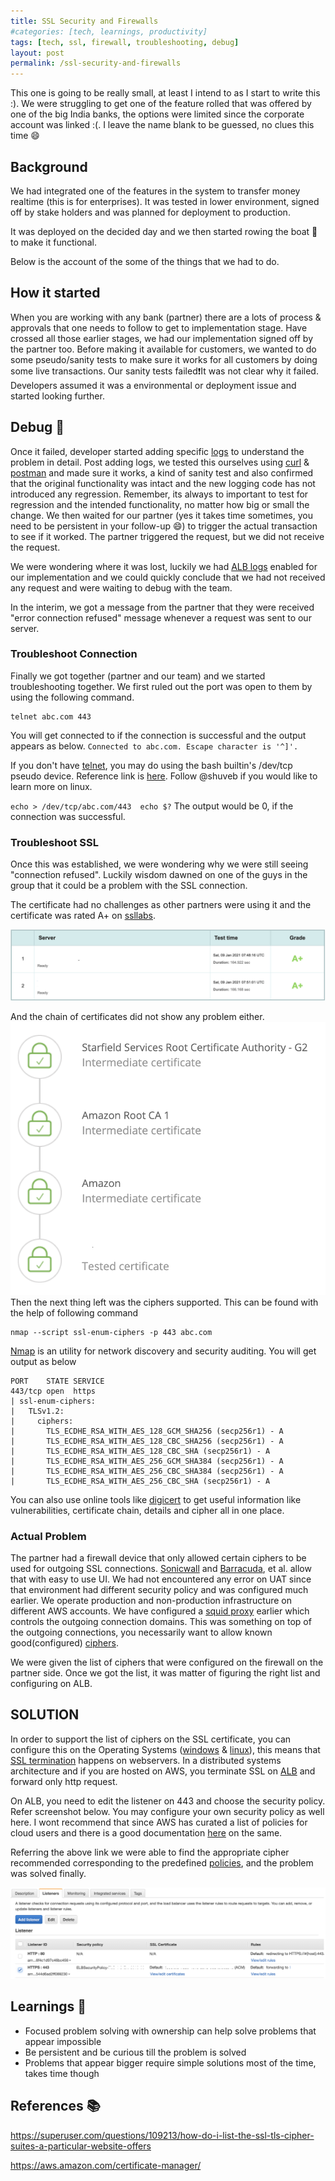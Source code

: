 ```yaml
---
title: SSL Security and Firewalls 
#categories: [tech, learnings, productivity]
tags: [tech, ssl, firewall, troubleshooting, debug]
layout: post
permalink: /ssl-security-and-firewalls
---
```



This one is going to be really small, at least I intend to as I start to write this :). We were struggling to get one of the feature rolled that was offered by one of the big India banks, the options were limited since the corporate account was linked :(. I leave the name blank to be guessed, no clues this time 😄



## Background

We had integrated one of the features in the system to transfer money realtime (this is for enterprises). It was tested in lower environment, signed off by stake holders and was planned for deployment to production.

It was deployed on the decided day and we then started rowing the boat 🚣 to make it functional.

Below is the account of the some of the things that we had to do.


## How it started  


When you are working with any bank (partner) there are a lots of process & approvals that one needs to follow to get to implementation stage. Have crossed all those earlier stages, we had our implementation signed off by the partner too. Before making it available for customers, we wanted to do some pseudo/sanity tests to make sure it works for all customers by doing some live transactions. Our sanity tests failed❗It was not clear why it failed. Developers assumed it was a environmental or deployment issue and started looking further.

## Debug 🐛

Once it failed, developer started adding specific [logs](https://www.xplg.com/application-logs-what-how) to understand the problem in detail. Post adding logs, we tested this ourselves using [curl](https://curl.se/) & [postman](https://www.postman.com/downloads/) and made sure it works, a kind of sanity test and also confirmed that the original functionality was intact and the new logging code has not introduced any regression. Remember, its always to important to test for regression and the intended functionality, no matter how big or small the change. We then waited for our partner (yes it takes time sometimes, you need to be persistent in your follow-up 😄)  to trigger the actual transaction to see if it worked. The partner triggered the request, but we did not receive the request. 

We were wondering where it was lost, luckily we had [ALB logs](https://docs.aws.amazon.com/elasticloadbalancing/latest/application/load-balancer-access-logs.html) enabled for our implementation and we could quickly conclude that we had not received any request and were waiting to debug with the team. 

In the interim, we got a message from the partner that they were received "error connection refused" message whenever a request was sent to our server. 

### Troubleshoot Connection

Finally we got together (partner and our team) and we started troubleshooting together. We first ruled out the port was open to them by using the following command.

    telnet abc.com 443
You will get connected to if the connection is successful and the output appears as below.
``Connected to abc.com.
   Escape character is '^]'.``
   
If you don't have [telnet](https://en.wikipedia.org/wiki/Telnet), you may do using the bash builtin's /dev/tcp pseudo device. Reference link is  [here](https://twitter.com/shuveb/status/1270780153430306816?s=21). Follow @shuveb if you would like to learn more on linux.

``echo > /dev/tcp/abc.com/443 
    echo $?``
The output would be 0, if the connection was successful.


### Troubleshoot SSL
Once this was established, we were wondering why we were still seeing "connection refused". Luckily wisdom dawned on one of the guys in the group that it could be a problem with the SSL connection.

The certificate had no challenges as other partners were using it and the certificate was rated A+ on [ssllabs](https://www.ssllabs.com/ssltest/).
   
 ![ssl-cert-rating-A.png](../assets/ssl-cert-rating-A.png)

And the chain of certificates did not show any problem either.
![ssl-chain-digicert.png](../assets/ssl-chain-digicert.png)
Then the next thing left was the ciphers supported.
This can be found with the help of following command

    nmap --script ssl-enum-ciphers -p 443 abc.com
 [Nmap](https://nmap.org/) is an utility for network discovery and security auditing.
You will get output as below
```
PORT    STATE SERVICE
443/tcp open  https
| ssl-enum-ciphers:
|   TLSv1.2:
|     ciphers:
|       TLS_ECDHE_RSA_WITH_AES_128_GCM_SHA256 (secp256r1) - A
|       TLS_ECDHE_RSA_WITH_AES_128_CBC_SHA256 (secp256r1) - A
|       TLS_ECDHE_RSA_WITH_AES_128_CBC_SHA (secp256r1) - A
|       TLS_ECDHE_RSA_WITH_AES_256_GCM_SHA384 (secp256r1) - A
|       TLS_ECDHE_RSA_WITH_AES_256_CBC_SHA384 (secp256r1) - A
|       TLS_ECDHE_RSA_WITH_AES_256_CBC_SHA (secp256r1) - A
```    
You can also use online tools like [digicert](https://ssltools.digicert.com/checker/views/checkInstallation.jsp) to get useful information like vulnerabilities, certificate chain, details and cipher all in one place.

### Actual Problem

The partner had a firewall device that only allowed certain ciphers to be used for outgoing SSL connections. [Sonicwall](https://www.sonicwall.com/support/knowledge-base/how-to-allow-or-block-tls-and-ssh-ciphers-using-the-cipher-control-feature/200501095717220/) and [Barracuda](https://campus.barracuda.com/product/cloudgenfirewall/doc/79463049/ssl-inspection-in-the-firewall/), et al. allow that with easy to use UI. We had not encountered any error on UAT since that environment had different security policy and was configured much earlier. We operate production and non-production infrastructure on different AWS accounts. We have configured a [squid proxy](http://www.squid-cache.org/) earlier which controls the outgoing connection domains. This was something on top of the outgoing connections, you necessarily want to allow known good(configured) [ciphers](https://en.wikipedia.org/wiki/Cipher#). 

We were given the list of ciphers that were configured on the firewall on the partner side. Once we got the list, it was matter of figuring the right list and configuring on ALB.


## SOLUTION

In order to support the list of ciphers on the SSL certificate, you can configure this on the Operating Systems ([windows](https://access.redhat.com/documentation/en-us/red_hat_enterprise_linux/7/html/security_guide/sec-hardening_tls_configuration) & [linux](https://access.redhat.com/documentation/en-us/red_hat_enterprise_linux/7/html/security_guide/sec-hardening_tls_configuration)), this means that [SSL termination](https://en.wikipedia.org/wiki/TLS_termination_proxy) happens on webservers. In a distributed systems architecture and if you are hosted on AWS, you terminate SSL on [ALB](https://docs.aws.amazon.com/elasticloadbalancing/latest/application/introduction.html) and forward only http request. 

On ALB, you need to edit the listener on 443 and choose the security policy. Refer screenshot below. You may configure your own security policy as well here. I wont recommend that since AWS has curated a list of policies for cloud users and there is a good documentation [here](https://docs.aws.amazon.com/elasticloadbalancing/latest/application/create-https-listener.html) on the same. 

Referring the above link we were able to find the appropriate cipher recommended corresponding to the predefined [policies](https://docs.aws.amazon.com/elasticloadbalancing/latest/application/create-https-listener.html#describe-ssl-policies), and the problem was solved finally. 

![SSL-edit-policy.png](../assets/SSL-edit-policy.png)



## Learnings 📖

- Focused problem solving with ownership can help solve problems that appear impossible
- Be persistent and be curious till the problem is solved
- Problems that appear bigger require simple solutions most of the time, takes time though 


## References 📚

https://superuser.com/questions/109213/how-do-i-list-the-ssl-tls-cipher-suites-a-particular-website-offers

https://aws.amazon.com/certificate-manager/




